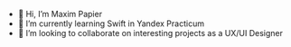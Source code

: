 - 👋 Hi, I’m Maxim Papier
- 🌱 I’m currently learning Swift in Yandex Practicum
- 💞️ I’m looking to collaborate on interesting projects as a UX/UI Designer

<!---
maxim-papier/maxim-papier is a ✨ special ✨ repository because its `README.md` (this file) appears on your GitHub profile.
You can click the Preview link to take a look at your changes.
--->
